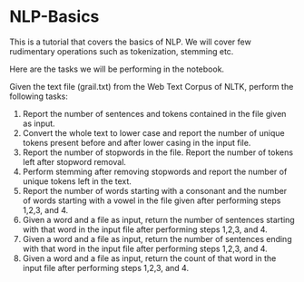 # NLP-Basics
This is a tutorial that covers the basics of NLP. We will cover few rudimentary operations such as tokenization, stemming etc.

Here are the tasks we will be performing in the notebook.

Given the text file (grail.txt) from the Web Text Corpus of NLTK, perform the following tasks:

1. Report the number of sentences and tokens contained in the file given as input.
2. Convert the whole text to lower case and report the number of unique tokens present before and after lower casing in the input file.
3. Report the number of stopwords in the file. Report the number of tokens left after stopword removal.
4. Perform stemming after removing stopwords and report the number of unique tokens left in the text.
5. Report the number of words starting with a consonant and the number of words starting with a vowel in the file given after performing steps 1,2,3, and 4.
6. Given a word and a file as input, return the number of sentences starting with that word in the input file after performing steps 1,2,3, and 4.
7. Given a word and a file as input, return the number of sentences ending with that word in the input file after performing steps 1,2,3, and 4.
8. Given a word and a file as input, return the count of that word in the input file after performing steps 1,2,3, and 4.
